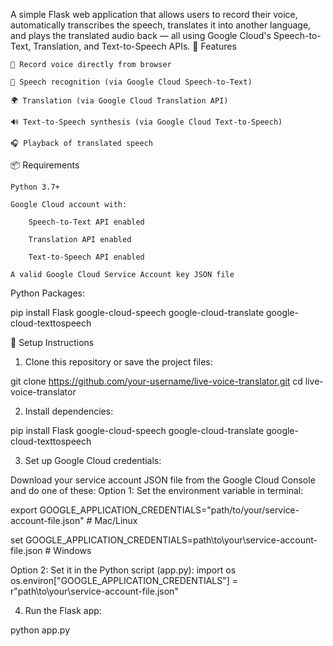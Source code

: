 A simple Flask web application that allows users to record their voice, automatically transcribes the speech, translates it into another language, and plays the translated audio back — all using Google Cloud's Speech-to-Text, Translation, and Text-to-Speech APIs.
🚀 Features

    🎤 Record voice directly from browser

    📝 Speech recognition (via Google Cloud Speech-to-Text)

    🌍 Translation (via Google Cloud Translation API)

    🔊 Text-to-Speech synthesis (via Google Cloud Text-to-Speech)

    🎧 Playback of translated speech

📦 Requirements

    Python 3.7+

    Google Cloud account with:

        Speech-to-Text API enabled

        Translation API enabled

        Text-to-Speech API enabled

    A valid Google Cloud Service Account key JSON file

Python Packages:

pip install Flask google-cloud-speech google-cloud-translate google-cloud-texttospeech

🔧 Setup Instructions
1. Clone this repository or save the project files:

git clone https://github.com/your-username/live-voice-translator.git
cd live-voice-translator

2. Install dependencies:

pip install Flask google-cloud-speech google-cloud-translate google-cloud-texttospeech

3. Set up Google Cloud credentials:

Download your service account JSON file from the Google Cloud Console and do one of these:
Option 1: Set the environment variable in terminal:

export GOOGLE_APPLICATION_CREDENTIALS="path/to/your/service-account-file.json"  # Mac/Linux

set GOOGLE_APPLICATION_CREDENTIALS=path\to\your\service-account-file.json      # Windows

Option 2: Set it in the Python script (app.py):
import os
os.environ["GOOGLE_APPLICATION_CREDENTIALS"] = r"path\to\your\service-account-file.json"

4. Run the Flask app:

python app.py

